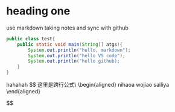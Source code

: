 # heading one 
use markdown taking notes and sync with github

```java
public class test{
    public static void main(String[] atgs){
        System.out.println("hello, markdown");
        System.out.println("hello VS code");
        System.out.println("hello github);
    }
}
``` 

hahahah
$$
这里是跨行公式\\
\begin{aligned}
     nihaoa wojiao sailiya 
\end{aligned}

$$